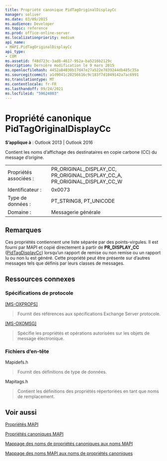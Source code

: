 ```yaml
---
title: Propriété canonique PidTagOriginalDisplayCc
manager: soliver
ms.date: 03/09/2015
ms.audience: Developer
ms.topic: reference
ms.prod: office-online-server
ms.localizationpriority: medium
api_name:
- MAPI.PidTagOriginalDisplayCc
api_type:
- COM
ms.assetid: f48d723c-3ad8-4617-952a-ba5216b2129c
description: Dernière modification le 9 mars 2015
ms.openlocfilehash: 4452a84030b17d47e27a522e7839244db485c35a
ms.sourcegitcommit: a1d9041c20256616c9c183f7d1049142a7ac6991
ms.translationtype: MT
ms.contentlocale: fr-FR
ms.lasthandoff: 09/24/2021
ms.locfileid: "59624803"
---
```

# <a name="pidtagoriginaldisplaycc-canonical-property"></a>Propriété canonique PidTagOriginalDisplayCc

  
  
**S’applique à** : Outlook 2013 | Outlook 2016 
  
Contient les noms d’affichage des destinataires en copie carbone (CC) du message d’origine.
  
|||
|:-----|:-----|
|Propriétés associées :  <br/> |PR_ORIGINAL_DISPLAY_CC, PR_ORIGINAL_DISPLAY_CC_A, PR_ORIGINAL_DISPLAY_CC_W  <br/> |
|Identificateur :  <br/> |0x0073  <br/> |
|Type de données :  <br/> |PT_STRING8, PT_UNICODE  <br/> |
|Domaine :  <br/> |Messagerie générale  <br/> |
   
## <a name="remarks"></a>Remarques

Ces propriétés contiennent une liste séparée par des points-virgules. Il est fourni par MAPI et copié directement à partir de **PR_DISPLAY_CC** ([PidTagDisplayCc](pidtagdisplaycc-canonical-property.md)) lorsqu’un rapport de remise ou non remise ou un rapport lu ou non lu est généré. Cette propriété peut être présente sur d’autres messages tels que définis par leurs classes de messages.
  
## <a name="related-resources"></a>Ressources connexes

### <a name="protocol-specifications"></a>Spécifications de protocole

[[MS-OXPROPS]](https://msdn.microsoft.com/library/f6ab1613-aefe-447d-a49c-18217230b148%28Office.15%29.aspx)
  
> Fournit des références aux spécifications Exchange Server protocole.
    
[[MS-OXOMSG]](https://msdn.microsoft.com/library/daa9120f-f325-4afb-a738-28f91049ab3c%28Office.15%29.aspx)
  
> Spécifie les propriétés et opérations autorisées sur les objets de message électronique.
    
### <a name="header-files"></a>Fichiers d’en-tête

Mapidefs.h
  
> Fournit des définitions de type de données.
    
Mapitags.h
  
> Contient les définitions des propriétés répertoriées en tant que noms de remplacement.
    
## <a name="see-also"></a>Voir aussi



[Propriétés MAPI](mapi-properties.md)
  
[Propriétés canoniques MAPI](mapi-canonical-properties.md)
  
[Mappage des noms de propriétés canoniques aux noms MAPI](mapping-canonical-property-names-to-mapi-names.md)
  
[Mappage des noms MAPI aux noms de propriétés canoniques](mapping-mapi-names-to-canonical-property-names.md)


